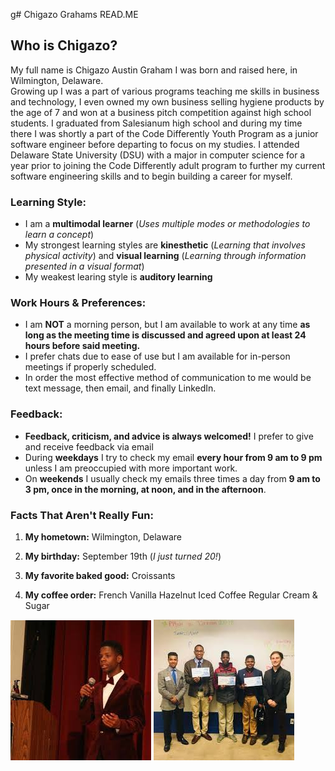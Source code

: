 g# Chigazo Grahams READ.ME

## Who is Chigazo?
My full name is Chigazo Austin Graham I was born and raised here, in Wilmington, Delaware.<br> Growing up I was a part of various programs teaching me skills in business and technology, I even owned my own business selling hygiene products by the age of 7 and won at a business pitch competition against high school students. I graduated from Salesianum high school and during my time there I was shortly a part of the Code Differently Youth Program as a junior software engineer before departing to focus on my studies. I attended Delaware State University (DSU) with a major in computer science for a year prior to joining the Code Differently adult program to further my current software engineering skills and to begin building a career for myself. 

### Learning Style:
*  I am a **multimodal learner** (*Uses multiple modes or methodologies to learn a concept*)
*  My strongest learning styles are **kinesthetic** (*Learning that involves physical activity*) and **visual learning** (*Learning through information presented in a visual format*)
*  My weakest learing style is **auditory learning**

### Work Hours & Preferences:
* I am **NOT** a morning person, but I am available to work at any time **as long as the meeting time is discussed and agreed upon at least 24 hours before said meeting.**
* I prefer chats due to ease of use but I am available for in-person meetings if properly scheduled.
* In order the most effective method of communication to me would be text message, then email, and finally LinkedIn.
  
### Feedback:
  
* **Feedback, criticism, and advice  is always welcomed!** I prefer to give and receive feedback via email
* During **weekdays** I try to check my email **every hour from 9 am to 9 pm** unless I am preoccupied with more important work.
* On **weekends** I usually check my emails three times a day from **9 am to 3 pm, once in the morning, at noon, and in the afternoon**.
  
### Facts That Aren't Really Fun:

1. **My hometown:** Wilmington, Delaware

1. **My birthday:** September 19th (*I just turned 20!*)
1. **My favorite baked good:** Croissants
1. **My coffee order:** French Vanilla Hazelnut Iced Coffee Regular Cream & Sugar

![Isolated.png](images/GSF_Speaker.jpeg)
![Isolated.png](images/GSF_Comp.jpeg)

